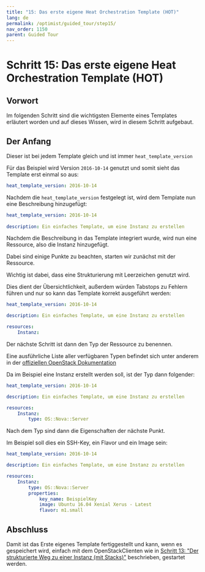 ```yaml
---
title: "15: Das erste eigene Heat Orchestration Template (HOT)"
lang: de
permalink: /optimist/guided_tour/step15/
nav_order: 1150
parent: Guided Tour
---
```


Schritt 15: Das erste eigene Heat Orchestration Template (HOT)
==============================================================

Vorwort
-------

Im folgenden Schritt sind die wichtigsten Elemente eines Templates
erläutert worden und auf dieses Wissen, wird in diesem Schritt
aufgebaut.

Der Anfang
------------------------

Dieser ist bei jedem Template gleich und ist immer
`heat_template_version`   

Für das Beispiel wird Version `2016-10-14` genutzt und somit sieht das
Template erst einmal so aus:

```yaml
heat_template_version: 2016-10-14
```

Nachdem die `heat_template_version` festgelegt ist, wird dem Template
nun eine Beschreibung hinzugefügt:

```yaml
heat_template_version: 2016-10-14
 
description: Ein einfaches Template, um eine Instanz zu erstellen
```

Nachdem die Beschreibung in das Template integriert wurde, wird nun eine
Ressource, also die Instanz hinzugefügt. 

Dabei sind einige Punkte zu beachten, starten wir zunächst mit der
Ressource.

Wichtig ist dabei, dass eine Strukturierung mit Leerzeichen genutzt
wird.

Dies dient der Übersichtlichkeit, außerdem würden Tabstops zu Fehlern
führen und nur so kann das Template korrekt ausgeführt werden:

```yaml
heat_template_version: 2016-10-14

description: Ein einfaches Template, um eine Instanz zu erstellen

resources:
    Instanz:
```

Der nächste Schritt ist dann den Typ der Ressource zu benennen.

Eine ausführliche Liste aller verfügbaren Typen befindet sich unter
anderem in der [offiziellen OpenStack
Dokumentation](https://docs.openstack.org/developer/heat/template_guide/openstack.html)

Da im Beispiel eine Instanz erstellt werden soll, ist der Typ dann
folgender: 

```yaml
heat_template_version: 2016-10-14

description: Ein einfaches Template, um eine Instanz zu erstellen

resources:
    Instanz:
        type: OS::Nova::Server
```

Nach dem Typ sind dann die Eigenschaften der nächste Punkt.

Im Beispiel soll dies ein SSH-Key, ein Flavor und ein Image sein:

```yaml
heat_template_version: 2016-10-14

description: Ein einfaches Template, um eine Instanz zu erstellen

resources:
    Instanz:
        type: OS::Nova::Server
        properties:
            key_name: BeispielKey
            image: Ubuntu 16.04 Xenial Xerus - Latest
            flavor: m1.small
```

Abschluss
----------

Damit ist das Erste eigenes Template fertiggestellt und kann, wenn es
gespeichert wird, einfach mit dem OpenStackClienten wie in [Schritt 13: "Der strukturierte Weg zu einer Instanz (mit Stacks)"](/optimist/guided_tour/step13/) beschrieben, gestartet werden.
